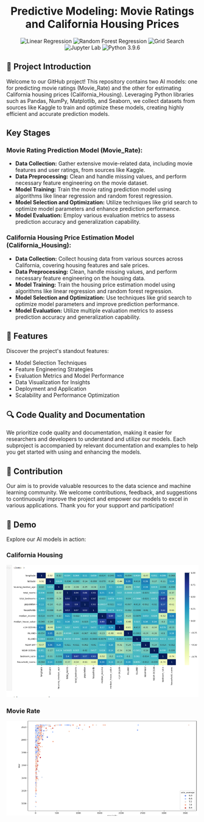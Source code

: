 <h1 align="center" id="title">Predictive Modeling: Movie Ratings and California Housing Prices</h1>

<p align="center">
  <img src="https://img.shields.io/badge/Linear%20Regression-Implemented-blue" alt="Linear Regression">
  <img src="https://img.shields.io/badge/Random%20Forest%20Regression-Implemented-blue" alt="Random Forest Regression">
  <img src="https://img.shields.io/badge/Grid%20Search-Implemented-blue" alt="Grid Search">
  <img src="https://img.shields.io/badge/Jupyter%20Lab-Enabled-orange" alt="Jupyter Lab">
  <img src="https://img.shields.io/badge/Python-3.9.6-blue" alt="Python 3.9.6">
</p>

## 🚀 Project Introduction

Welcome to our GitHub project! This repository contains two AI models: one for predicting movie ratings (Movie_Rate) and the other for estimating California housing prices (California_Housing). Leveraging Python libraries such as Pandas, NumPy, Matplotlib, and Seaborn, we collect datasets from sources like Kaggle to train and optimize these models, creating highly efficient and accurate prediction models.

## Key Stages

### Movie Rating Prediction Model (Movie_Rate):

- **Data Collection:** Gather extensive movie-related data, including movie features and user ratings, from sources like Kaggle.
- **Data Preprocessing:** Clean and handle missing values, and perform necessary feature engineering on the movie dataset.
- **Model Training:** Train the movie rating prediction model using algorithms like linear regression and random forest regression.
- **Model Selection and Optimization:** Utilize techniques like grid search to optimize model parameters and enhance prediction performance.
- **Model Evaluation:** Employ various evaluation metrics to assess prediction accuracy and generalization capability.

### California Housing Price Estimation Model (California_Housing):

- **Data Collection:** Collect housing data from various sources across California, covering housing features and sale prices.
- **Data Preprocessing:** Clean, handle missing values, and perform necessary feature engineering on the housing data.
- **Model Training:** Train the housing price estimation model using algorithms like linear regression and random forest regression.
- **Model Selection and Optimization:** Use techniques like grid search to optimize model parameters and improve prediction performance.
- **Model Evaluation:** Utilize multiple evaluation metrics to assess prediction accuracy and generalization capability.

## 🌟 Features

Discover the project's standout features:

- Model Selection Techniques
- Feature Engineering Strategies
- Evaluation Metrics and Model Performance
- Data Visualization for Insights
- Deployment and Application
- Scalability and Performance Optimization

## 🔍 Code Quality and Documentation

We prioritize code quality and documentation, making it easier for researchers and developers to understand and utilize our models. Each subproject is accompanied by relevant documentation and examples to help you get started with using and enhancing the models.

## 🤝 Contribution

Our aim is to provide valuable resources to the data science and machine learning community. We welcome contributions, feedback, and suggestions to continuously improve the project and empower our models to excel in various applications. Thank you for your support and participation!

## 🎥 Demo

Explore our AI models in action:

### California Housing

![California Housing](https://github.com/xiayulin123/MovieRate_and_CaliforniaHousing_AI_Model/blob/main/house.png)

### Movie Rate

![Movie Rate](https://github.com/xiayulin123/MovieRate_and_CaliforniaHousing_AI_Model/blob/main/Movie.png)

